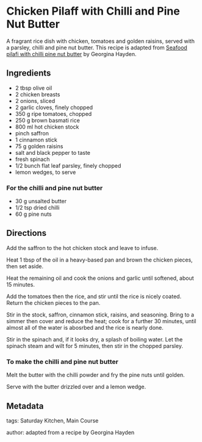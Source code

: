 # Chicken Pilaff with Chilli and Pine Nut Butter

A fragrant rice dish with chicken, tomatoes and golden raisins, served with a parsley, chilli and pine nut butter. This recipe is adapted from [Seafood pilafi with chilli pine nut butter](https://www.bbc.co.uk/food/recipes/seafood_pilafi_with_70058) by Georgina Hayden.

## Ingredients

 * 2 tbsp olive oil
 * 2 chicken breasts
 * 2 onions, sliced
 * 2 garlic cloves, finely chopped
 * 350 g ripe tomatoes, chopped
 * 250 g brown basmati rice
 * 800 ml hot chicken stock
 * pinch saffron
 * 1 cinnamon stick
 * 75 g golden raisins
 * salt and black pepper to taste
 * fresh spinach
 * 1/2 bunch flat leaf parsley, finely chopped
 * lemon wedges, to serve
 
### For the chilli and pine nut butter

 * 30 g unsalted butter
 * 1/2 tsp dried chilli
 * 60 g pine nuts

## Directions

Add the saffron to the hot chicken stock and leave to infuse.

Heat 1 tbsp of the oil in a heavy-based pan and brown the chicken pieces, then set aside.

Heat the remaining oil and cook the onions and garlic until softened, about 15 minutes.

Add the tomatoes then the rice, and stir until the rice is nicely coated. Return the chicken pieces to the pan.

Stir in the stock, saffron, cinnamon stick, raisins, and seasoning. Bring to a simmer then cover and reduce the heat; cook for a further 30 minutes, until almost all of the water is abosrbed and the rice is nearly done.

Stir in the spinach and, if it looks dry, a splash of boiling water. Let the spinach steam and wilt for 5 minutes, then stir in the chopped parsley.

### To make the chilli and pine nut butter

Melt the butter with the chilli powder and fry the pine nuts until golden.

Serve with the butter drizzled over and a lemon wedge.

## Metadata

tags: Saturday Kitchen, Main Course

author: adapted from a recipe by Georgina Hayden
